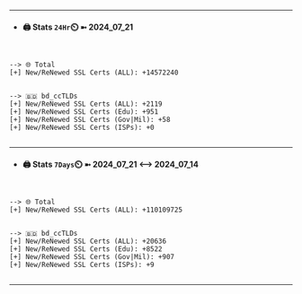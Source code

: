 

---
- #### 🖨️ **Stats** `24Hr`⏲️ ➼ 2024_07_21
```console


--> 🌐 Total
[+] New/ReNewed SSL Certs (ALL): +14572240


--> 🇧🇩 bd_ccTLDs
[+] New/ReNewed SSL Certs (ALL): +2119
[+] New/ReNewed SSL Certs (Edu): +951
[+] New/ReNewed SSL Certs (Gov|Mil): +58
[+] New/ReNewed SSL Certs (ISPs): +0


```

---
- #### 🖨️ **Stats** `7Days`⏲️ ➼ 2024_07_21 <--> 2024_07_14
```console


--> 🌐 Total
[+] New/ReNewed SSL Certs (ALL): +110109725


--> 🇧🇩 bd_ccTLDs
[+] New/ReNewed SSL Certs (ALL): +20636
[+] New/ReNewed SSL Certs (Edu): +8522
[+] New/ReNewed SSL Certs (Gov|Mil): +907
[+] New/ReNewed SSL Certs (ISPs): +9


```

---

